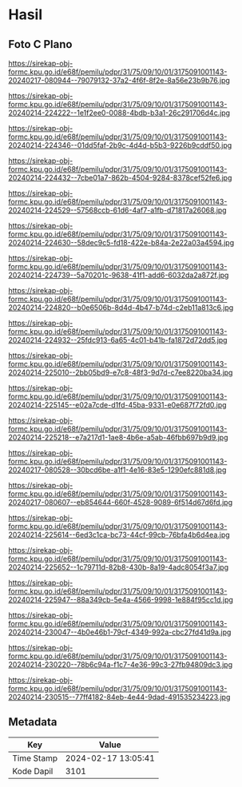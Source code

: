 # Hasil

## Foto C Plano

https://sirekap-obj-formc.kpu.go.id/e68f/pemilu/pdpr/31/75/09/10/01/3175091001143-20240217-080944--79079132-37a2-4f6f-8f2e-8a56e23b9b76.jpg

https://sirekap-obj-formc.kpu.go.id/e68f/pemilu/pdpr/31/75/09/10/01/3175091001143-20240214-224222--1e1f2ee0-0088-4bdb-b3a1-26c291706d4c.jpg

https://sirekap-obj-formc.kpu.go.id/e68f/pemilu/pdpr/31/75/09/10/01/3175091001143-20240214-224346--01dd5faf-2b9c-4d4d-b5b3-9226b9cddf50.jpg

https://sirekap-obj-formc.kpu.go.id/e68f/pemilu/pdpr/31/75/09/10/01/3175091001143-20240214-224432--7cbe01a7-862b-4504-9284-8378cef52fe6.jpg

https://sirekap-obj-formc.kpu.go.id/e68f/pemilu/pdpr/31/75/09/10/01/3175091001143-20240214-224529--57568ccb-61d6-4af7-a1fb-d71817a26068.jpg

https://sirekap-obj-formc.kpu.go.id/e68f/pemilu/pdpr/31/75/09/10/01/3175091001143-20240214-224630--58dec9c5-fd18-422e-b84a-2e22a03a4594.jpg

https://sirekap-obj-formc.kpu.go.id/e68f/pemilu/pdpr/31/75/09/10/01/3175091001143-20240214-224739--5a70201c-9638-41f1-add6-6032da2a872f.jpg

https://sirekap-obj-formc.kpu.go.id/e68f/pemilu/pdpr/31/75/09/10/01/3175091001143-20240214-224820--b0e6506b-8d4d-4b47-b74d-c2eb11a813c6.jpg

https://sirekap-obj-formc.kpu.go.id/e68f/pemilu/pdpr/31/75/09/10/01/3175091001143-20240214-224932--25fdc913-6a65-4c01-b41b-fa1872d72dd5.jpg

https://sirekap-obj-formc.kpu.go.id/e68f/pemilu/pdpr/31/75/09/10/01/3175091001143-20240214-225010--2bb05bd9-e7c8-48f3-9d7d-c7ee8220ba34.jpg

https://sirekap-obj-formc.kpu.go.id/e68f/pemilu/pdpr/31/75/09/10/01/3175091001143-20240214-225145--e02a7cde-d1fd-45ba-9331-e0e687f72fd0.jpg

https://sirekap-obj-formc.kpu.go.id/e68f/pemilu/pdpr/31/75/09/10/01/3175091001143-20240214-225218--e7a217d1-1ae8-4b6e-a5ab-46fbb697b9d9.jpg

https://sirekap-obj-formc.kpu.go.id/e68f/pemilu/pdpr/31/75/09/10/01/3175091001143-20240217-080528--30bcd6be-a1f1-4e16-83e5-1290efc881d8.jpg

https://sirekap-obj-formc.kpu.go.id/e68f/pemilu/pdpr/31/75/09/10/01/3175091001143-20240217-080607--eb854644-660f-4528-9089-6f514d67d6fd.jpg

https://sirekap-obj-formc.kpu.go.id/e68f/pemilu/pdpr/31/75/09/10/01/3175091001143-20240214-225614--6ed3c1ca-bc73-44cf-99cb-76bfa4b6d4ea.jpg

https://sirekap-obj-formc.kpu.go.id/e68f/pemilu/pdpr/31/75/09/10/01/3175091001143-20240214-225652--1c79711d-82b8-430b-8a19-4adc8054f3a7.jpg

https://sirekap-obj-formc.kpu.go.id/e68f/pemilu/pdpr/31/75/09/10/01/3175091001143-20240214-225947--88a349cb-5e4a-4566-9998-1e884f95cc1d.jpg

https://sirekap-obj-formc.kpu.go.id/e68f/pemilu/pdpr/31/75/09/10/01/3175091001143-20240214-230047--4b0e46b1-79cf-4349-992a-cbc27fd41d9a.jpg

https://sirekap-obj-formc.kpu.go.id/e68f/pemilu/pdpr/31/75/09/10/01/3175091001143-20240214-230220--78b6c94a-f1c7-4e36-99c3-27fb94809dc3.jpg

https://sirekap-obj-formc.kpu.go.id/e68f/pemilu/pdpr/31/75/09/10/01/3175091001143-20240214-230515--77ff4182-84eb-4e44-9dad-491535234223.jpg


## Metadata

| Key        | Value               |
| ---------- | ------------------- |
| Time Stamp | 2024-02-17 13:05:41 |
| Kode Dapil | 3101                |



